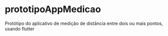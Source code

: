 # prototipoAppMedicao
Protótipo do aplicativo de medição de distância entre dois ou mais pontos, usando flutter 
